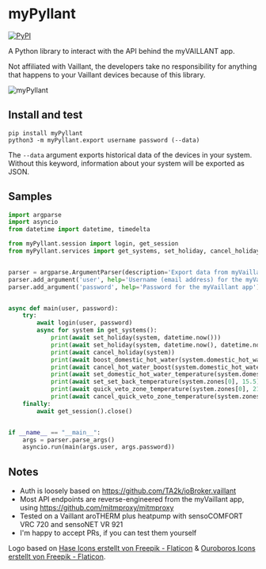 # myPyllant

[![PyPI](https://img.shields.io/pypi/v/myPyllant)](https://pypi.org/project/myPyllant/)

A Python library to interact with the API behind the myVAILLANT app.

Not affiliated with Vaillant, the developers take no responsibility for anything that happens to your Vaillant devices because of this library.

![myPyllant](https://raw.githubusercontent.com/signalkraft/myPyllant/main/logo.png)

## Install and test

```shell
pip install myPyllant
python3 -m myPyllant.export username password (--data)
```
The `--data` argument exports historical data of the devices in your system.
Without this keyword, information about your system will be exported as JSON.

## Samples

```python
import argparse
import asyncio
from datetime import datetime, timedelta

from myPyllant.session import login, get_session
from myPyllant.services import get_systems, set_holiday, cancel_holiday, boost_domestic_hot_water, cancel_quick_veto_zone_temperature, cancel_hot_water_boost, set_domestic_hot_water_temperature, set_set_back_temperature, quick_veto_zone_temperature


parser = argparse.ArgumentParser(description='Export data from myVaillant API   .')
parser.add_argument('user', help='Username (email address) for the myVaillant app')
parser.add_argument('password', help='Password for the myVaillant app')


async def main(user, password):
    try:
        await login(user, password)
        async for system in get_systems():
            print(await set_holiday(system, datetime.now()))
            print(await set_holiday(system, datetime.now(), datetime.now() + timedelta(days=1)))
            print(await cancel_holiday(system))
            print(await boost_domestic_hot_water(system.domestic_hot_water[0]))
            print(await cancel_hot_water_boost(system.domestic_hot_water[0]))
            print(await set_domestic_hot_water_temperature(system.domestic_hot_water[0], 46))
            print(await set_set_back_temperature(system.zones[0], 15.5))
            print(await quick_veto_zone_temperature(system.zones[0], 21, 5))
            print(await cancel_quick_veto_zone_temperature(system.zones[0]))
    finally:
        await get_session().close()


if __name__ == "__main__":
    args = parser.parse_args()
    asyncio.run(main(args.user, args.password))

```

## Notes

* Auth is loosely based on https://github.com/TA2k/ioBroker.vaillant
* Most API endpoints are reverse-engineered from the myVaillant app, using https://github.com/mitmproxy/mitmproxy
* Tested on a Vaillant aroTHERM plus heatpump with sensoCOMFORT VRC 720 and sensoNET VR 921
* I'm happy to accept PRs, if you can test them yourself

Logo based on [Hase Icons erstellt von Freepik - Flaticon](https://www.flaticon.com/de/kostenlose-icons/hase) & [Ouroboros Icons erstellt von Freepik - Flaticon](https://www.flaticon.com/de/kostenlose-icons/ouroboros).
